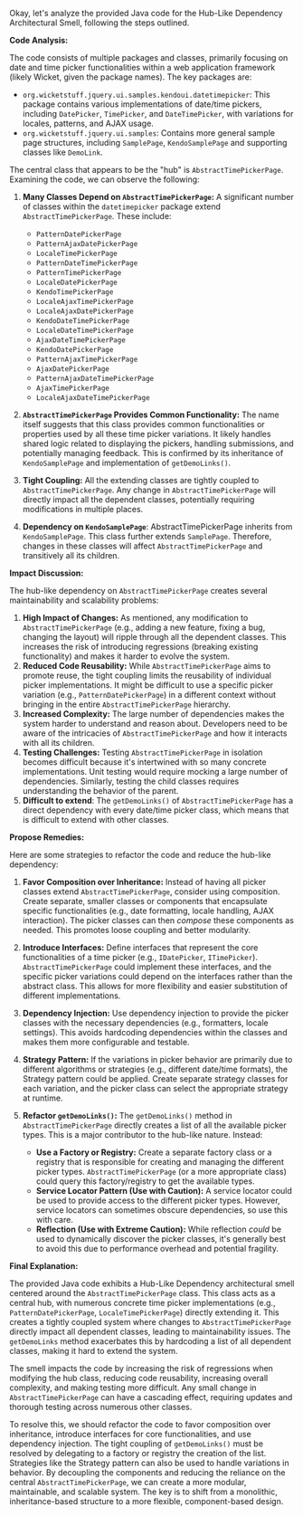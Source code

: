 Okay, let's analyze the provided Java code for the Hub-Like Dependency Architectural Smell, following the steps outlined.

**Code Analysis:**

The code consists of multiple packages and classes, primarily focusing on date and time picker functionalities within a web application framework (likely Wicket, given the package names). The key packages are:

-   `org.wicketstuff.jquery.ui.samples.kendoui.datetimepicker`: This package contains various implementations of date/time pickers, including `DatePicker`, `TimePicker`, and `DateTimePicker`, with variations for locales, patterns, and AJAX usage.
-   `org.wicketstuff.jquery.ui.samples`: Contains more general sample page structures, including `SamplePage`, `KendoSamplePage` and supporting classes like `DemoLink`.

The central class that appears to be the "hub" is `AbstractTimePickerPage`. Examining the code, we can observe the following:

1.  **Many Classes Depend on `AbstractTimePickerPage`:** A significant number of classes within the `datetimepicker` package extend `AbstractTimePickerPage`. These include:

    -   `PatternDatePickerPage`
    -   `PatternAjaxDatePickerPage`
    -   `LocaleTimePickerPage`
    -   `PatternDateTimePickerPage`
    -   `PatternTimePickerPage`
    -   `LocaleDatePickerPage`
    -   `KendoTimePickerPage`
    -   `LocaleAjaxTimePickerPage`
    -   `LocaleAjaxDatePickerPage`
    -   `KendoDateTimePickerPage`
    -   `LocaleDateTimePickerPage`
    -   `AjaxDateTimePickerPage`
    -   `KendoDatePickerPage`
    -   `PatternAjaxTimePickerPage`
    -   `AjaxDatePickerPage`
    -   `PatternAjaxDateTimePickerPage`
    -   `AjaxTimePickerPage`
    -   `LocaleAjaxDateTimePickerPage`

2.  **`AbstractTimePickerPage` Provides Common Functionality:** The name itself suggests that this class provides common functionalities or properties used by all these time picker variations. It likely handles shared logic related to displaying the pickers, handling submissions, and potentially managing feedback. This is confirmed by its inheritance of `KendoSamplePage` and implementation of `getDemoLinks()`.

3.  **Tight Coupling:** All the extending classes are tightly coupled to `AbstractTimePickerPage`. Any change in `AbstractTimePickerPage` will directly impact all the dependent classes, potentially requiring modifications in multiple places.

4.  **Dependency on `KendoSamplePage`**: AbstractTimePickerPage inherits from `KendoSamplePage`. This class further extends `SamplePage`. Therefore, changes in these classes will affect `AbstractTimePickerPage` and transitively all its children.

**Impact Discussion:**

The hub-like dependency on `AbstractTimePickerPage` creates several maintainability and scalability problems:

1.  **High Impact of Changes:** As mentioned, any modification to `AbstractTimePickerPage` (e.g., adding a new feature, fixing a bug, changing the layout) will ripple through all the dependent classes. This increases the risk of introducing regressions (breaking existing functionality) and makes it harder to evolve the system.
2.  **Reduced Code Reusability:** While `AbstractTimePickerPage` aims to promote reuse, the tight coupling limits the reusability of individual picker implementations. It might be difficult to use a specific picker variation (e.g., `PatternDatePickerPage`) in a different context without bringing in the entire `AbstractTimePickerPage` hierarchy.
3.  **Increased Complexity:** The large number of dependencies makes the system harder to understand and reason about. Developers need to be aware of the intricacies of `AbstractTimePickerPage` and how it interacts with all its children.
4.  **Testing Challenges:** Testing `AbstractTimePickerPage` in isolation becomes difficult because it's intertwined with so many concrete implementations. Unit testing would require mocking a large number of dependencies. Similarly, testing the child classes requires understanding the behavior of the parent.
5.  **Difficult to extend**: The `getDemoLinks()` of `AbstractTimePickerPage` has a direct dependency with every date/time picker class, which means that is difficult to extend with other classes.

**Propose Remedies:**

Here are some strategies to refactor the code and reduce the hub-like dependency:

1.  **Favor Composition over Inheritance:** Instead of having all picker classes extend `AbstractTimePickerPage`, consider using composition. Create separate, smaller classes or components that encapsulate specific functionalities (e.g., date formatting, locale handling, AJAX interaction). The picker classes can then _compose_ these components as needed. This promotes loose coupling and better modularity.

2.  **Introduce Interfaces:** Define interfaces that represent the core functionalities of a time picker (e.g., `IDatePicker`, `ITimePicker`). `AbstractTimePickerPage` could implement these interfaces, and the specific picker variations could depend on the interfaces rather than the abstract class. This allows for more flexibility and easier substitution of different implementations.

3.  **Dependency Injection:** Use dependency injection to provide the picker classes with the necessary dependencies (e.g., formatters, locale settings). This avoids hardcoding dependencies within the classes and makes them more configurable and testable.

4.  **Strategy Pattern:** If the variations in picker behavior are primarily due to different algorithms or strategies (e.g., different date/time formats), the Strategy pattern could be applied. Create separate strategy classes for each variation, and the picker class can select the appropriate strategy at runtime.

5.  **Refactor `getDemoLinks()`:** The `getDemoLinks()` method in `AbstractTimePickerPage` directly creates a list of all the available picker types. This is a major contributor to the hub-like nature. Instead:
    -   **Use a Factory or Registry:** Create a separate factory class or a registry that is responsible for creating and managing the different picker types. `AbstractTimePickerPage` (or a more appropriate class) could query this factory/registry to get the available types.
    -   **Service Locator Pattern (Use with Caution):** A service locator could be used to provide access to the different picker types. However, service locators can sometimes obscure dependencies, so use this with care.
    -   **Reflection (Use with Extreme Caution):** While reflection _could_ be used to dynamically discover the picker classes, it's generally best to avoid this due to performance overhead and potential fragility.

**Final Explanation:**

The provided Java code exhibits a Hub-Like Dependency architectural smell centered around the `AbstractTimePickerPage` class. This class acts as a central hub, with numerous concrete time picker implementations (e.g., `PatternDatePickerPage`, `LocaleTimePickerPage`) directly extending it. This creates a tightly coupled system where changes to `AbstractTimePickerPage` directly impact all dependent classes, leading to maintainability issues. The `getDemoLinks` method exacerbates this by hardcoding a list of all dependent classes, making it hard to extend the system.

The smell impacts the code by increasing the risk of regressions when modifying the hub class, reducing code reusability, increasing overall complexity, and making testing more difficult. Any small change in `AbstractTimePickerPage` can have a cascading effect, requiring updates and thorough testing across numerous other classes.

To resolve this, we should refactor the code to favor composition over inheritance, introduce interfaces for core functionalities, and use dependency injection. The tight coupling of `getDemoLinks()` must be resolved by delegating to a factory or registry the creation of the list. Strategies like the Strategy pattern can also be used to handle variations in behavior. By decoupling the components and reducing the reliance on the central `AbstractTimePickerPage`, we can create a more modular, maintainable, and scalable system. The key is to shift from a monolithic, inheritance-based structure to a more flexible, component-based design.
